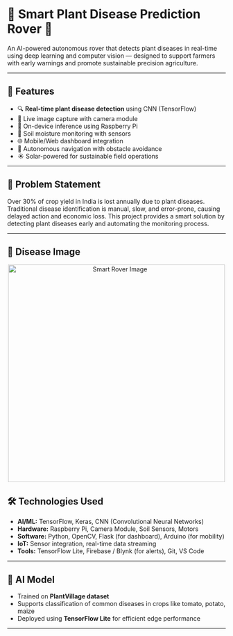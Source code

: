 # 🌿 Smart Plant Disease Prediction Rover 🤖

An AI-powered autonomous rover that detects plant diseases in real-time using deep learning and computer vision — designed to support farmers with early warnings and promote sustainable precision agriculture.

---

## 🚀 Features

- 🔍 **Real-time plant disease detection** using CNN (TensorFlow)
- 📸 Live image capture with camera module
- 🧠 On-device inference using Raspberry Pi
- 🌱 Soil moisture monitoring with sensors
- 🌐 Mobile/Web dashboard integration
- 🤖 Autonomous navigation with obstacle avoidance
- ☀️ Solar-powered for sustainable field operations

---

## 📌 Problem Statement

Over 30% of crop yield in India is lost annually due to plant diseases. Traditional disease identification is manual, slow, and error-prone, causing delayed action and economic loss. This project provides a smart solution by detecting plant diseases early and automating the monitoring process.

---

## 📸 Disease Image

<p align="center">
  <img src="assets/rover_image.jpg" alt="Smart Rover Image" width="500"/>
</p>


## 🛠️ Technologies Used

- **AI/ML:** TensorFlow, Keras, CNN (Convolutional Neural Networks)
- **Hardware:** Raspberry Pi, Camera Module, Soil Sensors, Motors
- **Software:** Python, OpenCV, Flask (for dashboard), Arduino (for mobility)
- **IoT:** Sensor integration, real-time data streaming
- **Tools:** TensorFlow Lite, Firebase / Blynk (for alerts), Git, VS Code

---

## 🧠 AI Model

- Trained on **PlantVillage dataset**
- Supports classification of common diseases in crops like tomato, potato, maize
- Deployed using **TensorFlow Lite** for efficient edge performance

---

